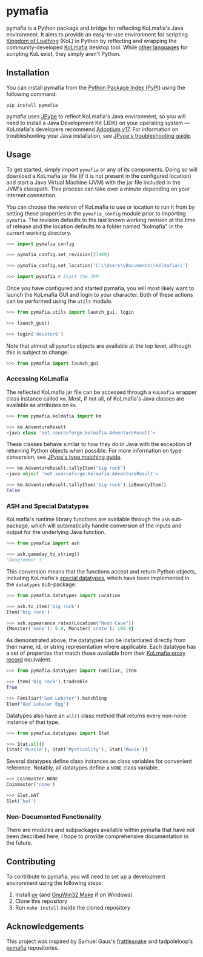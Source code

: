 # pymafia

pymafia is a Python package and bridge for reflecting KoLmafia's Java environment. It aims to provide an easy-to-use environment for scripting [Kingdom of Loathing](https://www.kingdomofloathing.com/) (KoL) in Python by reflecting and wrapping the community-developed [KoLmafia](https://github.com/kolmafia/kolmafia) desktop tool. While [other languages](https://loathing-associates-scripting-society.github.io/KoL-Scripting-Resources/) for scripting KoL exist, they simply aren't Python.

## Installation

You can install pymafia from the [Python Package Index (PyPI)](https://pypi.org/project/pymafia/) using the following command:

```
pip install pymafia
```

pymafia uses [JPype](https://github.com/kivy/pyjnius) to reflect KoLmafia's Java environment, so you will need to install a Java Development Kit (JDK) on your operating system — KoLmafia's developers recommend [Adoptium v17](https://adoptium.net/index.html). For information on troubleshooting your Java installation, see [JPype's troubleshooting guide](https://jpype.readthedocs.io/en/latest/install.html#if-it-fails).

## Usage

To get started, simply import `pymafia` or any of its components. Doing so will download a KoLmafia jar file (if it is not present in the configured location) and start a Java Virtual Machine (JVM) with the jar file included in the JVM's classpath. This process can take over a minute depending on your internet connection.

You can choose the revision of KoLmafia to use or location to run it from by setting these properties in the `pymafia_config` module prior to importing `pymafia`. The revision defaults to the last known working revision at the time of release and the location defaults to a folder named "kolmafia" in the current working directory.

```python
>>> import pymafia_config

>>> pymafia_config.set_revision(27469)

>>> pymafia_config.set_location('C:\\Users\\Documents\\kolmafia\\')

>>> import pymafia # Start the JVM
```

Once you have configured and started pymafia, you will most likely want to launch the KoLmafia GUI and login to your character. Both of these actions can be performed using the `utils` module.

```python
>>> from pymafia.utils import launch_gui, login

>>> launch_gui()

>>> login('devster6')
```

Note that almost all `pymafia` objects are available at the top level, although this is subject to change.

```python
>>> from pymafia import launch_gui
```

### Accessing KoLmafia

The reflected KoLmafia jar file can be accessed through a `KoLmafia` wrapper class instance called `km`. Most, if not all, of KoLmafia's Java classes are available as attributes on `km`.

```python
>>> from pymafia.kolmafia import km

>>> km.AdventureResult
<java class 'net.sourceforge.kolmafia.AdventureResult'>
```

These classes behave similar to how they do in Java with the exception of returning Python objects when possible. For more information on type conversion, see [JPype's type matching guide](https://jpype.readthedocs.io/en/latest/userguide.html#type-matching).

```python
>>> km.AdventureResult.tallyItem("big rock")
<java object 'net.sourceforge.kolmafia.AdventureResult'>

>>> km.AdventureResult.tallyItem('big rock').isBountyItem()
False
```

### ASH and Special Datatypes

KoLmafia's runtime library functions are available through the `ash` sub-package, which will automatically handle conversion of the inputs and output for the underlying Java function.

```python
>>> from pymafia import ash

>>> ash.gameday_to_string()
'Dougtember 3'
```

This conversion means that the functions accept and return Python objects, including KoLmafia's [special datatypes](https://wiki.kolmafia.us/index.php/Data_Types#Special_Datatypes), which have been implemented in the `datatypes` sub-package.

```python
>>> from pymafia.datatypes import Location

>>> ash.to_item('big rock')
Item('big rock')

>>> ash.appearance_rates(Location("Noob Cave"))
{Monster('none'): 0.0, Monster('crate'): 100.0}
```

As demonstrated above, the datatypes can be instantiated directly from their name, id, or string representation where applicable. Each datatype has a set of properties that match those available from their [KoLmafia proxy record](https://wiki.kolmafia.us/index.php/Proxy_Records) equivalent.

```python
>>> from pymafia.datatypes import Familiar, Item

>>> Item('big rock').tradeable
True

>>> Familiar('God Lobster').hatchling
Item('God Lobster Egg')
```

Datatypes also have an `all()` class method that returns every non-none instance of that type.

```python
>>> from pymafia.datatypes import Stat

>>> Stat.all()
[Stat('Muscle'), Stat('Mysticality'), Stat('Moxie')]
```

Several datatypes define class instances as class variables for convenient reference. Notably, all datatypes define a `NONE` class variable.

```python
>>> Coinmaster.NONE
Coinmaster('none')

>>> Slot.HAT
Slot('hat')
```

### Non-Documented Functionality

There are modules and subpackages available within pymafia that have not been described here; I hope to provide comprehensive documentation in the future.

## Contributing

To contribute to pymafia, you will need to set up a development environment using the following steps:

1. Install [uv](https://docs.astral.sh/uv/) (and [GnuWin32 Make](https://gnuwin32.sourceforge.net/packages/make.htm) if on Windows)
2. Clone this repository
3. Run `make install` inside the cloned repository

## Acknowledgements

This project was inspired by Samuel Gaus's [frattlesnake](https://github.com/gausie/frattlesnake) and tadpoleloop's [pymafia](https://github.com/tadpoleloop/pymafia) repositories.

